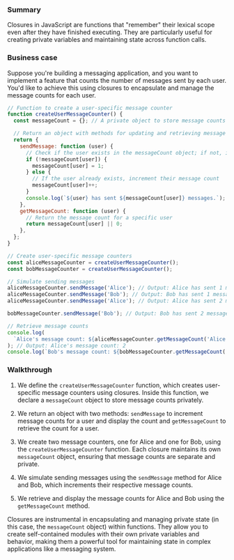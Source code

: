 ### Summary

Closures in JavaScript are functions that "remember" their lexical scope even after they have finished executing. They are particularly useful for creating private variables and maintaining state across function calls.

### Business case

Suppose you're building a messaging application, and you want to implement a feature that counts the number of messages sent by each user. You'd like to achieve this using closures to encapsulate and manage the message counts for each user.

```javascript
// Function to create a user-specific message counter
function createUserMessageCounter() {
  const messageCount = {}; // A private object to store message counts

  // Return an object with methods for updating and retrieving message counts
  return {
    sendMessage: function (user) {
      // Check if the user exists in the messageCount object; if not, initialize their count to 1
      if (!messageCount[user]) {
        messageCount[user] = 1;
      } else {
        // If the user already exists, increment their message count
        messageCount[user]++;
      }
      console.log(`${user} has sent ${messageCount[user]} messages.`);
    },
    getMessageCount: function (user) {
      // Return the message count for a specific user
      return messageCount[user] || 0;
    },
  };
}

// Create user-specific message counters
const aliceMessageCounter = createUserMessageCounter();
const bobMessageCounter = createUserMessageCounter();

// Simulate sending messages
aliceMessageCounter.sendMessage('Alice'); // Output: Alice has sent 1 messages.
aliceMessageCounter.sendMessage('Bob'); // Output: Bob has sent 1 messages.
aliceMessageCounter.sendMessage('Alice'); // Output: Alice has sent 2 messages.

bobMessageCounter.sendMessage('Bob'); // Output: Bob has sent 2 messages.

// Retrieve message counts
console.log(
  `Alice's message count: ${aliceMessageCounter.getMessageCount('Alice')}`
); // Output: Alice's message count: 2
console.log(`Bob's message count: ${bobMessageCounter.getMessageCount('Bob')}`); // Output: Bob's message count: 2
```

### Walkthrough

1. We define the `createUserMessageCounter` function, which creates user-specific message counters using closures. Inside this function, we declare a `messageCount` object to store message counts privately.

2. We return an object with two methods: `sendMessage` to increment message counts for a user and display the count and `getMessageCount` to retrieve the count for a user.

3. We create two message counters, one for Alice and one for Bob, using the `createUserMessageCounter` function. Each closure maintains its own `messageCount` object, ensuring that message counts are separate and private.

4. We simulate sending messages using the `sendMessage` method for Alice and Bob, which increments their respective message counts.

5. We retrieve and display the message counts for Alice and Bob using the `getMessageCount` method.

Closures are instrumental in encapsulating and managing private state (in this case, the `messageCount` object) within functions. They allow you to create self-contained modules with their own private variables and behavior, making them a powerful tool for maintaining state in complex applications like a messaging system.
